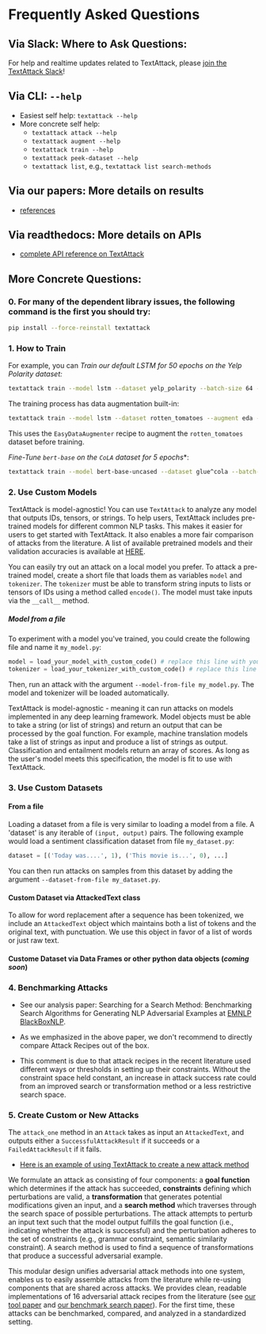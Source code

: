 Frequently Asked Questions
========================================

## Via Slack: Where to Ask Questions: 

For help and realtime updates related to TextAttack, please [join the TextAttack Slack](https://join.slack.com/t/textattack/shared_invite/zt-huomtd9z-KqdHBPPu2rOP~Z8q3~urgg)!


## Via CLI: `--help`

+ Easiest self help:   `textattack --help`
+ More concrete self help: 
  - `textattack attack --help`  
  - `textattack augment --help`
  - `textattack train --help`
  - `textattack peek-dataset --help`
  - `textattack list`, e.g., `textattack list search-methods`


## Via our papers: More details on results  
+ [references](https://textattack.readthedocs.io/en/latest/1start/references.html)


## Via readthedocs: More details on APIs
+ [complete API reference on TextAttack](https://textattack.readthedocs.io/en/latest/apidoc/textattack.html) 


## More Concrete Questions: 


### 0. For many of the dependent library issues, the following command is the first you should try: 
```bash
pip install --force-reinstall textattack
```

### 1. How to Train

For example, you can *Train our default LSTM for 50 epochs on the Yelp Polarity dataset:*
```bash
textattack train --model lstm --dataset yelp_polarity --batch-size 64 --epochs 50 --learning-rate 1e-5
```

The training process has data augmentation built-in:
```bash
textattack train --model lstm --dataset rotten_tomatoes --augment eda --pct-words-to-swap .1 --transformations-per-example 4
```
This uses the `EasyDataAugmenter` recipe to augment the `rotten_tomatoes` dataset before training.

*Fine-Tune `bert-base` on the `CoLA` dataset for 5 epochs**:
```bash
textattack train --model bert-base-uncased --dataset glue^cola --batch-size 32 --epochs 5
```




### 2. Use Custom  Models  

TextAttack is model-agnostic!  You can use `TextAttack` to analyze any model that outputs IDs, tensors, or strings. To help users, TextAttack includes pre-trained models for different common NLP tasks. This makes it easier for
users to get started with TextAttack. It also enables a more fair comparison of attacks from the literature. A list of available pretrained models and their validation accuracies is available at [HERE](https://textattack.readthedocs.io/en/latest/3recipes/models.html).


You can easily try out an attack on a local model you prefer. To attack a pre-trained model, create a short file that loads them as variables `model` and `tokenizer`.  The `tokenizer` must
be able to transform string inputs to lists or tensors of IDs using a method called `encode()`. The
model must take inputs via the `__call__` method.

##### Model from a file
To experiment with a model you've trained, you could create the following file
and name it `my_model.py`:

```python
model = load_your_model_with_custom_code() # replace this line with your model loading code
tokenizer = load_your_tokenizer_with_custom_code() # replace this line with your tokenizer loading code
```

Then, run an attack with the argument `--model-from-file my_model.py`. The model and tokenizer will be loaded automatically.

TextAttack is model-agnostic - meaning it can run attacks on models implemented in any deep learning framework. Model objects must be able to take a string (or list of strings) and return an output that can be processed by the goal function. For example, machine translation models take a list of strings as input and produce a list of strings as output. Classification and entailment models return an array of scores. As long as the user's model meets this specification, the model is fit to use with TextAttack.


### 3. Use Custom Datasets 


#### From a file

Loading a dataset from a file is very similar to loading a model from a file. A 'dataset' is any iterable of `(input, output)` pairs.
The following example would load a sentiment classification dataset from file `my_dataset.py`:

```python
dataset = [('Today was....', 1), ('This movie is...', 0), ...]
```

You can then run attacks on samples from this dataset by adding the argument `--dataset-from-file my_dataset.py`.



#### Custom Dataset via AttackedText class

To allow for word replacement after a sequence has been tokenized, we include an `AttackedText` object
which maintains both a list of tokens and the original text, with punctuation. We use this object in favor of a list of words or just raw text.


#### Custome Dataset via Data Frames or other python data objects (*coming soon*)


### 4. Benchmarking Attacks

- See our analysis paper: Searching for a Search Method: Benchmarking Search Algorithms for Generating NLP Adversarial Examples at [EMNLP BlackBoxNLP](https://arxiv.org/abs/2009.06368). 

- As we emphasized in the above paper, we don't recommend to directly compare Attack Recipes out of the box. 

- This comment is due to that attack recipes in the recent literature used different ways or thresholds in setting up their constraints. Without the constraint space held constant, an increase in attack success rate could from an improved search or transformation method or a less restrictive search space. 


### 5. Create Custom or New Attacks

The `attack_one` method in an `Attack` takes as input an `AttackedText`, and outputs either a `SuccessfulAttackResult` if it succeeds or a `FailedAttackResult` if it fails. 

- [Here is an example of using TextAttack to create a new attack method](https://github.com/jxmorris12/second-order-adversarial-examples) 


We formulate an attack as consisting of four components: a **goal function** which determines if the attack has succeeded, **constraints** defining which perturbations are valid, a **transformation** that generates potential modifications given an input, and a **search method** which traverses through the search space of possible perturbations. The attack attempts to perturb an input text such that the model output fulfills the goal function (i.e., indicating whether the attack is successful) and the perturbation adheres to the set of constraints (e.g., grammar constraint, semantic similarity constraint). A search method is used to find a sequence of transformations that produce a successful adversarial example.


This modular design unifies adversarial attack methods into one system, enables us to easily assemble attacks from the literature while re-using components that are shared across attacks. We provides clean, readable implementations of 16 adversarial attack recipes from the literature (see [our tool paper](https://arxiv.org/abs/2005.05909) and [our benchmark search paper](https://arxiv.org/abs/2009.06368)). For the first time, these attacks can be benchmarked, compared, and analyzed in a standardized setting.



